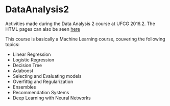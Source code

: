# DataAnalysis2

Activities made during the Data Analysis 2 course at UFCG 2016.2.
The HTML pages can also be seen [here](http://rpubs.com/mariannelm)

This course is basically a Machine Learning course, couvering the following topics:

* Linear Regression
* Logistic Regression
* Decision Tree
* Adaboost
* Selecting and Evaluating models
* Overfittig and Regularization
* Ensembles
* Recommendation Systems
* Deep Learning with Neural Networks

